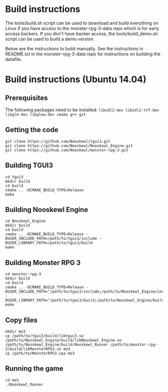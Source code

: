 # Build instructions

The tools/build.sh script can be used to download and build everything on Linux if you have access to the monster-rpg-3-data repo which is for early access backers. If you don't have backer access, the tools/build_demo.sh script can be used to build a demo version.

Below are the instructions to build manually. See the instructions in README.txt in the monster-rpg-3-data repo for instructions on building the datafile.

# Build instructions (Ubuntu 14.04)

## Prerequisites

The following packages need to be installed: `libsdl2-dev libsdl2-ttf-dev libglm-dev libglew-dev cmake g++ git`

## Getting the code

```
git clone https://github.com/Nooskewl/tgui3.git
git clone https://github.com/Nooskewl/Nooskewl_Engine.git
git clone https://github.com/Nooskewl/monster-rpg-3.git
```

## Building TGUI3

```
cd tgui3
mkdir build
cd build
cmake .. -DCMAKE_BUILD_TYPE=Release
make
```

## Building Nooskewl Engine

```
cd Nooskewl_Engine
mkdir build
cd build
cmake .. -DCMAKE_BUILD_TYPE=Release -DUSER_INCLUDE_PATH=/path/to/tgui3/include -DUSER_LIBRARY_PATH=/path/to/tgui3/build
make
```

## Building Monster RPG 3

```
cd monster-rpg-3
mkdir build
cd build
cmake .. -DCMAKE_BUILD_TYPE=Release -DUSER_INCLUDE_PATH="/path/to/tgui3/include;/path/to/Nooskewl_Engine/include" -DUSER_LIBRARY_PATH="/path/to/tgui3/build;/path/to/Nooskewl_Engine/build"
make
```

## Copy files

```
mkdir mo3
cp /path/to/tgui3/build/libtgui3.so /path/to/Nooskewl_Engine/build/libNooskewl_Engine.so /path/to/Nooskewl_Engine/build/Nooskewl_Runner /path/to/monster-rpg-3/build/libMonsterRPG3.so mo3
cp /path/to/MonsterRPG3.cpa mo3
```

## Running the game

```
cd mo3
./Nooskewl_Runner
```
